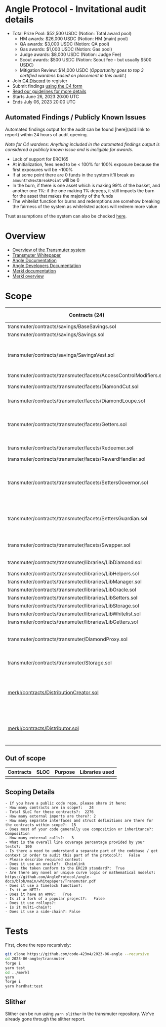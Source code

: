 # Angle Protocol - Invitational audit details

- Total Prize Pool: $52,500 USDC (Notion: Total award pool)
  - HM awards: $26,000 USDC (Notion: HM (main) pool)
  - QA awards: $3,000 USDC (Notion: QA pool)
  - Gas awards: $1,000 USDC (Notion: Gas pool)
  - Judge awards: $8,000 USDC (Notion: Judge Fee)
  - Scout awards: $500 USDC (Notion: Scout fee - but usually $500 USDC)
  - Mitigation Review: $14,000 USDC (_Opportunity goes to top 3 certified wardens based on placement in this audit._)
- Join [C4 Discord](https://discord.gg/code4rena) to register
- Submit findings [using the C4 form](https://code4rena.com/contests/2023-06-angle-protocol/submit)
- [Read our guidelines for more details](https://docs.code4rena.com/roles/wardens)
- Starts June 26, 2023 20:00 UTC
- Ends July 06, 2023 20:00 UTC

## Automated Findings / Publicly Known Issues

Automated findings output for the audit can be found [here](add link to report) within 24 hours of audit opening.

_Note for C4 wardens: Anything included in the automated findings output is considered a publicly known issue and is ineligible for awards._

- Lack of support for ERC165
- At initialization, fees need to be < 100% for 100% exposure because the first exposures will be ~100%
- If at some point there are 0 funds in the system it’ll break as `amountToNextBreakPoint` will be 0
- In the burn, if there is one asset which is making 99% of the basket, and another one 1%: if the one making 1% depegs, it still impacts the burn for the asset that makes the majority of the funds
- The whitelist function for burns and redemptions are somehow breaking the fairness of the system as whitelisted actors will redeem more value

Trust assumptions of the system can also be checked [here](transmuter/README.md).

# Overview

- [Overview of the Transmuter system](transmuter/README.md)
- [Transmuter Whitepaper](https://docs.angle.money/overview/whitepapers)
- [Angle Documentation](https://docs.angle.money)
- [Angle Developers Documentation](https://developers.angle.money)
- [Merkl documentation](https://docs.angle.money/side-products/merkl)
- [Merkl overview](merkl/README.md)

# Scope

| Contracts (24)                                                                     | SLOC (2276) | Purpose                                                         | Libraries used |
| ---------------------------------------------------------------------------------- | ----------- | --------------------------------------------------------------- | -------------- |
| transmuter/contracts/savings/BaseSavings.sol                                       | 10          |                                                                 |                |
| transmuter/contracts/savings/Savings.sol                                           | 95          |                                                                 |                |
| transmuter/contracts/savings/SavingsVest.sol                                       | 105         | ERC4626 to distribute yield to agEUR holders                    |                |
| transmuter/contracts/transmuter/facets/AccessControlModifiers.sol                  | 13          |                                                                 |                |
| transmuter/contracts/transmuter/facets/DiamondCut.sol                              | 10          | See ERC-2535.                                                   |                |
| transmuter/contracts/transmuter/facets/DiamondLoupe.sol                            | 92          | See ERC-2535.                                                   |                |
| transmuter/contracts/transmuter/facets/Getters.sol                                 | 105         | View functions ot fetch the storage of the Transmuter           |                |
| transmuter/contracts/transmuter/facets/Redeemer.sol                                | 113         | Redeeming functionalities                                       |                |
| transmuter/contracts/transmuter/facets/RewardHandler.sol                           | 45          |                                                                 |                |
| transmuter/contracts/transmuter/facets/SettersGovernor.sol                         | 120         | Admin functions of the Transmuter - Governor Role               |                |
| transmuter/contracts/transmuter/facets/SettersGuardian.sol                         | 19          | Admin functions of the Transmuter - Guardian Role               |                |
| transmuter/contracts/transmuter/facets/Swapper.sol                                 | 345         | User facing swap functions                                      |                |
| transmuter/contracts/transmuter/libraries/LibDiamond.sol                           | 122         | See ERC-2535.                                                   |                |
| transmuter/contracts/transmuter/libraries/LibHelpers.sol                           | 45          |                                                                 |                |
| transmuter/contracts/transmuter/libraries/LibManager.sol                           | 29          |                                                                 |                |
| transmuter/contracts/transmuter/libraries/LibOracle.sol                            | 98          |                                                                 |                |
| transmuter/contracts/transmuter/libraries/LibSetters.sol                           | 201         |                                                                 |                |
| transmuter/contracts/transmuter/libraries/LibStorage.sol                           | 17          |                                                                 |                |
| transmuter/contracts/transmuter/libraries/LibWhitelist.sol                         | 19          |                                                                 |                |
| transmuter/contracts/transmuter/libraries/LibGetters.sol                           | 56          |                                                                 |                |
| transmuter/contracts/transmuter/DiamondProxy.sol                                   | 31          | See ERC-2535. Base Transmuter contract                          |                |
| transmuter/contracts/transmuter/Storage.sol                                        | 101         | Structs of the Transmuter storage                               |                |
| [merkl/contracts/DistributionCreator.sol](merkl/contracts/DistributionCreator.sol) | 301         | Contract to initiate a distribution of rewards to UniswapV3 LPs |                |
| [merkl/contracts/Distributor.sol](merkl/contracts/Distributor.sol)                 | 184         | Contract to distribute incentives via Merkl tree airdrops       |                |

## Out of scope

| Contracts | SLOC | Purpose | Libraries used |
| --------- | ---- | ------- | -------------- |
|           |      |         |                |

## Scoping Details

```
- If you have a public code repo, please share it here:
- How many contracts are in scope?:   24
- Total SLoC for these contracts?:  2276
- How many external imports are there?: 2
- How many separate interfaces and struct definitions are there for the contracts within scope?:  15
- Does most of your code generally use composition or inheritance?:   Composition
- How many external calls?:   3
- What is the overall line coverage percentage provided by your tests?:  100
- Is there a need to understand a separate part of the codebase / get context in order to audit this part of the protocol?:   False
- Please describe required context:
- Does it use an oracle?:  Chainlink
- Does the token conform to the ERC20 standard?:  True
- Are there any novel or unique curve logic or mathematical models?: https://github.com/AngleProtocol/angle-docs/blob/main/whitepapers/Transmuter.pdf
- Does it use a timelock function?:
- Is it an NFT?:
- Does it have an AMM?:   True
- Is it a fork of a popular project?:   False
- Does it use rollups?:
- Is it multi-chain?:
- Does it use a side-chain?: False
```

# Tests

First, clone the repo recursively:

```bash
git clone https://github.com/code-423n4/2023-06-angle --recursive
cd 2023-06-angle/transmuter
forge i
yarn test
cd ../merkl
yarn
forge i
yarn hardhat:test
```

## Slither

Slither can be run using `yarn slither` in the transmuter repository. We've already gone through the slither report.
